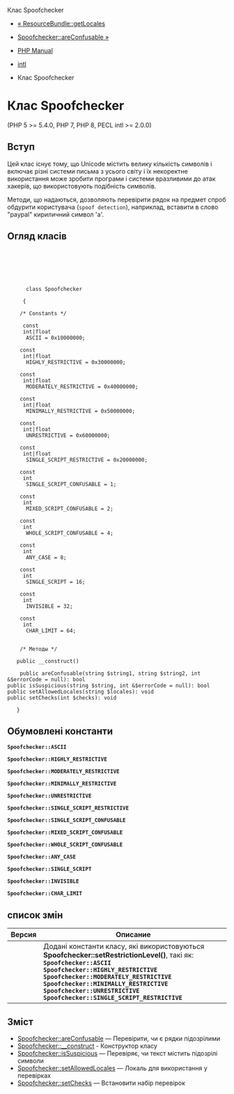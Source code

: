 Клас Spoofchecker

-   [« ResourceBundle::getLocales](resourcebundle.locales.html)
    
-   [Spoofchecker::areConfusable »](spoofchecker.areconfusable.html)
    
-   [PHP Manual](index.html)
    
-   [intl](book.intl.html)
    
-   Клас Spoofchecker
    

# Клас Spoofchecker

(PHP 5 >= 5.4.0, PHP 7, PHP 8, PECL intl >= 2.0.0)

## Вступ

Цей клас існує тому, що Unicode містить велику кількість символів і включає різні системи письма з усього світу і їх некоректне використання може зробити програми і системи вразливими до атак хакерів, що використовують подібність символів.

Методи, що надаються, дозволяють перевірити рядок на предмет спроб обдурити користувача (`spoof detection`), наприклад, вставити в слово "pаypаl" кириличний символ 'а'.

## Огляд класів

```classsynopsis

     
    

    
     
      class Spoofchecker
     
     {

    /* Constants */
    
     const
     int|float
      ASCII = 0x10000000;

    const
     int|float
      HIGHLY_RESTRICTIVE = 0x30000000;

    const
     int|float
      MODERATELY_RESTRICTIVE = 0x40000000;

    const
     int|float
      MINIMALLY_RESTRICTIVE = 0x50000000;

    const
     int|float
      UNRESTRICTIVE = 0x60000000;

    const
     int|float
      SINGLE_SCRIPT_RESTRICTIVE = 0x20000000;

    const
     int
      SINGLE_SCRIPT_CONFUSABLE = 1;

    const
     int
      MIXED_SCRIPT_CONFUSABLE = 2;

    const
     int
      WHOLE_SCRIPT_CONFUSABLE = 4;

    const
     int
      ANY_CASE = 8;

    const
     int
      SINGLE_SCRIPT = 16;

    const
     int
      INVISIBLE = 32;

    const
     int
      CHAR_LIMIT = 64;


    /* Методы */
    
   public __construct()

    public areConfusable(string $string1, string $string2, int &$errorCode = null): bool
public isSuspicious(string $string, int &$errorCode = null): bool
public setAllowedLocales(string $locales): void
public setChecks(int $checks): void

   }
```

## Обумовлені константи

**`Spoofchecker::ASCII`**

**`Spoofchecker::HIGHLY_RESTRICTIVE`**

**`Spoofchecker::MODERATELY_RESTRICTIVE`**

**`Spoofchecker::MINIMALLY_RESTRICTIVE`**

**`Spoofchecker::UNRESTRICTIVE`**

**`Spoofchecker::SINGLE_SCRIPT_RESTRICTIVE`**

**`Spoofchecker::SINGLE_SCRIPT_CONFUSABLE`**

**`Spoofchecker::MIXED_SCRIPT_CONFUSABLE`**

**`Spoofchecker::WHOLE_SCRIPT_CONFUSABLE`**

**`Spoofchecker::ANY_CASE`**

**`Spoofchecker::SINGLE_SCRIPT`**

**`Spoofchecker::INVISIBLE`**

**`Spoofchecker::CHAR_LIMIT`**

## список змін

| Версия | Описание |
| --- | --- |
|  | Додані константи класу, які використовуються **Spoofchecker::setRestrictionLevel()**, такі як: **`Spoofchecker::ASCII`** **`Spoofchecker::HIGHLY_RESTRICTIVE`** **`Spoofchecker::MODERATELY_RESTRICTIVE`** **`Spoofchecker::MINIMALLY_RESTRICTIVE`** **`Spoofchecker::UNRESTRICTIVE`** **`Spoofchecker::SINGLE_SCRIPT_RESTRICTIVE`** |

## Зміст

-   [Spoofchecker::areConfusable](spoofchecker.areconfusable.html) — Перевірити, чи є рядки підозрілими
-   [Spoofchecker::\_\_construct](spoofchecker.construct.html) - Конструктор класу
-   [Spoofchecker::isSuspicious](spoofchecker.issuspicious.html) — Перевіряє, чи текст містить підозрілі символи
-   [Spoofchecker::setAllowedLocales](spoofchecker.setallowedlocales.html) — Локаль для використання у перевірках
-   [Spoofchecker::setChecks](spoofchecker.setchecks.html) — Встановити набір перевірок